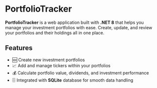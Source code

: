 # PortfolioTracker

**PortfolioTracker** is a web application built with **.NET 8** that helps you manage your investment portfolios with ease. Create, update, and review your portfolios and their holdings all in one place.

## Features

- 🆕 Create new investment portfolios  
- 📈 Add and manage tickers within your portfolios  
- 💰 Calculate portfolio value, dividends, and investment performance  
- 🗄️ Integrated with **SQLite** database for smooth data handling  
